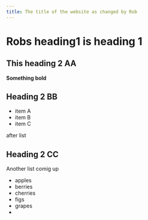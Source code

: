 ```yaml
---
title: The title of the website as changed by Rob
---
```


# Robs heading1 is heading 1 

## This heading 2 AA

**Something bold**

## Heading 2 BB

- item A
- item B
- item C

after list

## Heading 2 CC

Another list comig up
- apples
- berries
- cherries
- figs
- grapes
- 
